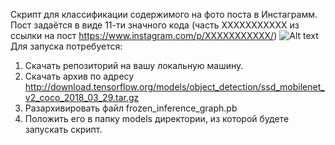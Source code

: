 Скрипт для классификации содержимого на фото поста в Инстаграмм. Пост задаётся в виде 11-ти значного кода
(часть XXXXXXXXXXX из ссылки на пост https://www.instagram.com/p/XXXXXXXXXXX/)
![Alt text](https://github.com/vvkuryshev/Instagram_post_SSD_detector/blob/main/CHdjJ0yM3eB.png?raw=true "Title")
Для запуска потребуется:

1. Скачать репозиторий на вашу локальную машину.
2. Скачать архив по адресу http://download.tensorflow.org/models/object_detection/ssd_mobilenet_v2_coco_2018_03_29.tar.gz
2. Разархивировать файл frozen_inference_graph.pb
3. Положить его в папку models директории, из которой будете запускать скрипт.
